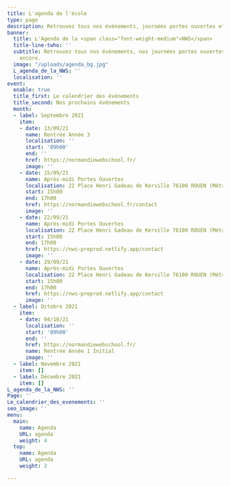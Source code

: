 ```yaml
---
title: L'agenda de l'école
type: page
description: Retrouvez tous nos événements, journées portes ouvertes et salons.
banner:
  title: L'Agenda de la <span class="font-weight-medium">NWS</span>
  title-line-twho: ''
  subtitle: Retrouvez tous nos événements, nos journées portes ouvertes et bien plus
    encore.
  image: "/uploads/agenda_bg.jpg"
  L_agenda_de_la_NWS: ''
  localisation: ''
event:
  enable: true
  title_first: Le calendrier des événements
  title_second: Nos prochains événements
  month:
  - label: Septembre 2021
    item:
    - date: 13/09/21
      name: Rentrée Année 3
      localisation: ''
      start: '09h00'
      end: ''
      href: https://normandiewebschool.fr/
      image: ''
    - date: 15/09/21
      name: Après-midi Portes Ouvertes
      localisation: 22 Place Henri Gadeau de Kerville 76100 ROUEN (Métro Saint-Sever)
      start: 15h00
      end: 17h00
      href: https://normandiewebschool.fr/contact
      image: ''
    - date: 22/09/21
      name: Après-midi Portes Ouvertes
      localisation: 22 Place Henri Gadeau de Kerville 76100 ROUEN (Métro Saint-Sever)
      start: 15h00
      end: 17h00
      href: https://nws-preprod.netlify.app/contact
      image: ''
    - date: 29/09/21
      name: Après-midi Portes Ouvertes
      localisation: 22 Place Henri Gadeau de Kerville 76100 ROUEN (Métro Saint-Sever)
      start: 15h00
      end: 17h00
      href: https://nws-preprod.netlify.app/contact
      image: ''
  - label: Octobre 2021
    item:
    - date: 04/10/21
      localisation: ''
      start: '09h00'
      end: ''
      href: https://normandiewebschool.fr/
      name: Rentrée Année 1 Initial
      image: ''
  - label: Novembre 2021
    item: []
  - label: Décembre 2021
    item: []
L_agenda_de_la_NWS: ''
Page: ''
Le_calendrier_des_evenements: ''
seo_image: ''
menu:
  main:
    name: Agenda
    URL: agenda
    weight: 4
  top:
    name: Agenda
    URL: agenda
    weight: 2

---
```

